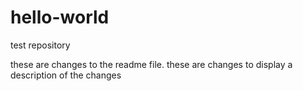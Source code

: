 # hello-world
test repository

these are changes to the readme file.
these are changes to display a description of the changes
